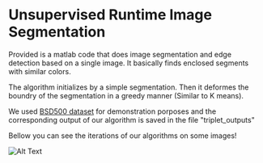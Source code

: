 # Unsupervised Runtime Image Segmentation


Provided is a matlab code that does image segmentation and edge detection based on a single image. It basically finds enclosed segments with similar colors. 


The algorithm initializes by a simple segmentation. Then it deformes the boundry of the segmentation in a greedy manner (Similar to K means).


We used [BSD500 dataset](https://www2.eecs.berkeley.edu/Research/Projects/CS/vision/bsds/) for demonstration porposes and the corresponding output of our algorithm is saved in the file "triplet_outputs"


Bellow you can see the iterations of our algorithms on some images!


![Alt Text](https://media.giphy.com/media/vFKqnCdLPNOKc/giphy.gif)
